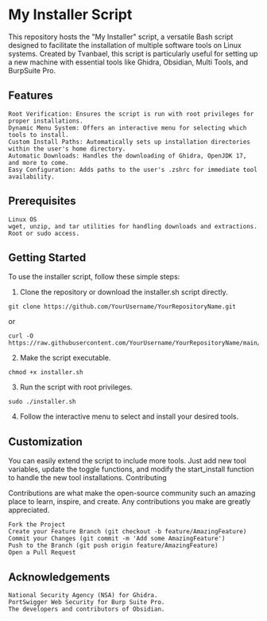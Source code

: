 # My Installer Script

This repository hosts the "My Installer" script, a versatile Bash script designed to facilitate the installation of multiple software tools on Linux systems. Created by Tvanbael, this script is particularly useful for setting up a new machine with essential tools like Ghidra, Obsidian, Multi Tools, and BurpSuite Pro.


## Features

    Root Verification: Ensures the script is run with root privileges for proper installations.
    Dynamic Menu System: Offers an interactive menu for selecting which tools to install.
    Custom Install Paths: Automatically sets up installation directories within the user's home directory.
    Automatic Downloads: Handles the downloading of Ghidra, OpenJDK 17, and more to come.
    Easy Configuration: Adds paths to the user's .zshrc for immediate tool availability.

## Prerequisites

    Linux OS
    wget, unzip, and tar utilities for handling downloads and extractions.
    Root or sudo access.

## Getting Started

  To use the installer script, follow these simple steps:

  1. Clone the repository or download the installer.sh script directly.

    git clone https://github.com/YourUsername/YourRepositoryName.git

  or

    curl -O https://raw.githubusercontent.com/YourUsername/YourRepositoryName/main/installer.sh

  2. Make the script executable.

    chmod +x installer.sh

  3. Run the script with root privileges.

    sudo ./installer.sh

  4. Follow the interactive menu to select and install your desired tools.


## Customization

  You can easily extend the script to include more tools. Just add new tool variables, update the toggle functions, and modify the start_install function to handle the new tool installations.
  Contributing

  Contributions are what make the open-source community such an amazing place to learn, inspire, and create. Any contributions you make are greatly appreciated.

    Fork the Project
    Create your Feature Branch (git checkout -b feature/AmazingFeature)
    Commit your Changes (git commit -m 'Add some AmazingFeature')
    Push to the Branch (git push origin feature/AmazingFeature)
    Open a Pull Request


## Acknowledgements

    National Security Agency (NSA) for Ghidra.
    PortSwigger Web Security for Burp Suite Pro.
    The developers and contributors of Obsidian.
